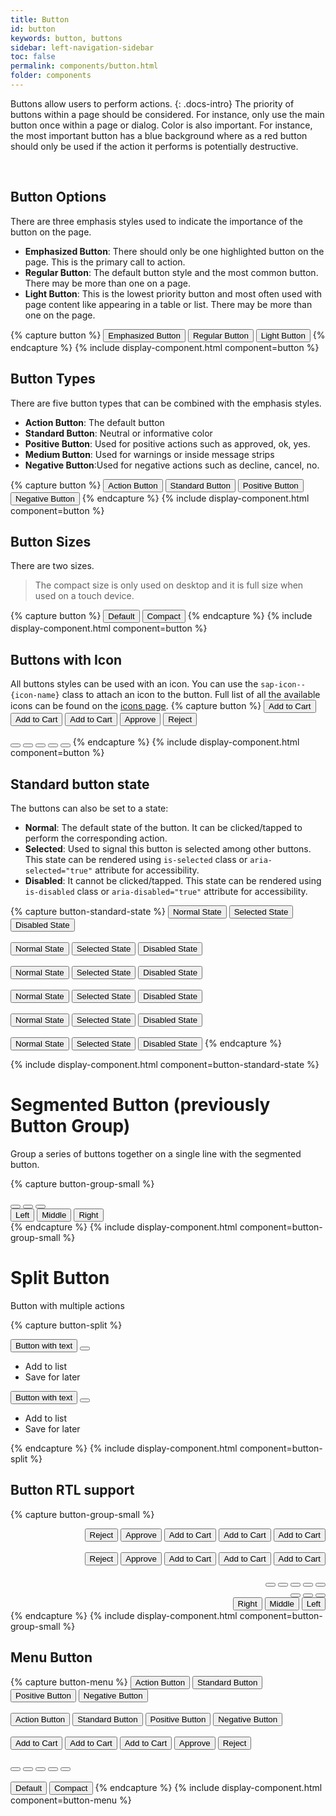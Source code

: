 ```yaml
---
title: Button
id: button
keywords: button, buttons
sidebar: left-navigation-sidebar
toc: false
permalink: components/button.html
folder: components
---
```


Buttons allow users to perform actions.
{: .docs-intro}
The priority of buttons within a page should be considered. For instance, only use the main button once within a page or dialog.
Color is also important. For instance, the most important button has a blue background where as a red button should only be used if the action it performs is potentially destructive.

<br>

## Button Options
There are three emphasis styles used to indicate the importance of the button on the page.
- **Emphasized Button**: There should only be one highlighted button on the page. This is the primary call to action.
- **Regular Button**: The default button style and the most common button. There may be more than one on a page.
- **Light Button**: This is the lowest priority button and most often used with page content like appearing in a table or list. There may be more than one on the page.

{% capture button %}
<button class="fd-button fd-button--emphasized">Emphasized Button</button>
<button class="fd-button">Regular Button</button>
<button class="fd-button fd-button--light">Light Button</button>
{% endcapture %}
{% include display-component.html component=button %}

## Button Types

There are five button types that can be combined with the emphasis styles.
- **Action Button**: The default button
- **Standard Button**: Neutral or informative color
- **Positive Button**: Used for positive actions such as approved, ok, yes.
- **Medium Button**: Used for warnings or inside message strips
- **Negative Button**:Used for negative actions such as decline, cancel, no.


{% capture button %}
<button class="fd-button">Action Button</button>
<button class="fd-button fd-button--standard">Standard Button</button>
<button class="fd-button fd-button--positive">Positive Button</button>
<button class="fd-button fd-button--negative">Negative Button</button>
{% endcapture %}
{% include display-component.html component=button %}


## Button Sizes
There are two sizes.

> The compact size is only used on desktop and it is full size when used on a touch device.

{% capture button %}
<button class="fd-button">Default</button>
<button class="fd-button fd-button--compact">Compact</button>
{% endcapture %}
{% include display-component.html component=button %}


## Buttons with Icon
All buttons styles can be used with an icon. You can use the `sap-icon--{icon-name}` class to attach an icon to the button.
Full list of all the available icons can be found on the <a href="icon.html">icons page</a>.
{% capture button %}
<button class="fd-button fd-button--emphasized sap-icon--cart">Add to Cart</button>
<button class="fd-button sap-icon--cart">Add to Cart</button>
<button class="fd-button fd-button--light sap-icon--cart">Add to Cart</button>
<button class="fd-button fd-button--positive sap-icon--accept">Approve</button>
<button class="fd-button fd-button--negative sap-icon--decline">Reject</button>
<br><br>
<button class="fd-button sap-icon--cart"></button>
<button class="fd-button fd-button--light sap-icon--cart"></button>
<button class="fd-button fd-button--standard sap-icon--filter"></button>
<button class="fd-button fd-button--positive sap-icon--accept"></button>
<button class="fd-button fd-button--negative sap-icon--decline"></button>
{% endcapture %}
{% include display-component.html component=button %}


## Standard button state
The buttons can also be set to a state:

* **Normal**: The default state of the button. It can be clicked/tapped to perform the corresponding action.
* **Selected**: Used to signal this button is selected among other buttons. This state can be rendered using `is-selected` class or `aria-selected="true"` attribute for accessibility.
* **Disabled**: It cannot be clicked/tapped. This state can be rendered using `is-disabled` class or `aria-disabled="true"` attribute for accessibility.

{% capture button-standard-state %}
<button class="fd-button fd-button--emphasized">Normal State</button>
<button class="fd-button fd-button--emphasized" aria-selected="true">Selected State</button>
<button class="fd-button fd-button--emphasized" aria-disabled="true">Disabled State</button>
<br><br>
<button class="fd-button">Normal State</button>
<button class="fd-button" aria-selected="true">Selected State</button>
<button class="fd-button" aria-disabled="true">Disabled State</button>
<br><br>
<button class="fd-button fd-button--light">Normal State</button>
<button class="fd-button fd-button--light" aria-selected="true">Selected State</button>
<button class="fd-button fd-button--light" aria-disabled="true">Disabled State</button>
<br><br>
<button class="fd-button fd-button--standard">Normal State</button>
<button class="fd-button fd-button--standard" aria-selected="true">Selected State</button>
<button class="fd-button fd-button--standard" aria-disabled="true">Disabled State</button>
<br><br>
<button class="fd-button fd-button--positive">Normal State</button>
<button class="fd-button fd-button--positive" aria-selected="true">Selected State</button>
<button class="fd-button fd-button--positive" aria-disabled="true">Disabled State</button>
<br><br>
<button class="fd-button fd-button--negative">Normal State</button>
<button class="fd-button fd-button--negative" aria-selected="true">Selected State</button>
<button class="fd-button fd-button--negative" aria-disabled="true">Disabled State</button>
{% endcapture %}

{% include display-component.html component=button-standard-state %}


# Segmented Button (previously Button Group)
Group a series of buttons together on a single line with the segmented button.

{% capture button-group-small %}
<div class="fd-segmented-button" role="group" aria-label="Group label">
  <button class="fd-button sap-icon--survey"></button>
  <button class="fd-button sap-icon--pie-chart" aria-pressed="true"></button>
  <button class="fd-button sap-icon--pool"></button>
</div>

<div class="fd-segmented-button" role="group" aria-label="Group label">
  <button class="fd-button fd-button--compact" aria-pressed="true">Left</button>
  <button class="fd-button fd-button--compact">Middle</button>
  <button class="fd-button fd-button--compact">Right</button>
</div>
{% endcapture %}
{% include display-component.html component=button-group-small %}

# Split Button
Button with multiple actions

{% capture button-split %}
<div class="fd-button-split fd-has-margin-right-small" role="group" aria-label="button-split">
  <button class="fd-button sap-icon--cart" aria-label="button">Button with text</button>
  <button class="fd-button sap-icon--slim-arrow-down" aria-controls="t4c0o273" aria-haspopup="true" 
  aria-expanded="false" aria-label="More"></button>
  <div class="fd-popover__body fd-popover__body--no-arrow fd-popover__body--right"  aria-hidden="true" 
  id="t4c0o273">
    <nav class="fd-menu">
        <ul class="fd-menu__list">
          <li><a role="button" class="fd-menu__item">Add to list</a>
        </li>
          <li><a role="button" class="fd-menu__item">Save for later</a>
        </li>
        </ul>
    </nav>
  </div>
</div>

<div class="fd-button-split" role="group" aria-label="button-split">
  <button class="fd-button fd-button--emphasized sap-icon--cart" aria-label="button">Button with text</button>
  <button class="fd-button fd-button--emphasized sap-icon--slim-arrow-down" aria-controls="t4c0o2732" 
  aria-haspopup="true" aria-expanded="false" aria-label="More"></button>
  <div class="fd-popover__body fd-popover__body--no-arrow fd-popover__body--right"  aria-hidden="true" 
    id="t4c0o2732">
    <nav class="fd-menu">
        <ul class="fd-menu__list">
          <li><a role="button" class="fd-menu__item">Add to list</a>
        </li>
          <li><a role="button" class="fd-menu__item">Save for later</a>
        </li>
        </ul>
    </nav>
  </div>
</div>

{% endcapture %}
{% include display-component.html component=button-split %}

## Button RTL support


{% capture button-group-small %}
<div dir="rtl">
  <button class="fd-button fd-button--emphasized sap-icon--cart">Add to Cart</button>
  <button class="fd-button sap-icon--cart">Add to Cart</button>
  <button class="fd-button fd-button--light sap-icon--cart">Add to Cart</button>
  <button class="fd-button fd-button--positive sap-icon--accept">Approve</button>
  <button class="fd-button fd-button--negative sap-icon--decline">Reject</button>
  <br><br>
  <button class="fd-button fd-button--emphasized fd-button--menu sap-icon--cart">Add to Cart</button>
  <button class="fd-button fd-button--menu sap-icon--cart">Add to Cart</button>
  <button class="fd-button fd-button--light fd-button--menu sap-icon--cart">Add to Cart</button>
  <button class="fd-button fd-button--emphasized fd-button--positive fd-button--menu sap-icon--accept">Approve</button>
  <button class="fd-button fd-button--emphasized fd-button--negative fd-button--menu sap-icon--decline">Reject</button>
  <br><br>
  <button class="fd-button sap-icon--cart"></button>
  <button class="fd-button fd-button--light sap-icon--cart"></button>
  <button class="fd-button fd-button--standard sap-icon--filter"></button>
  <button class="fd-button fd-button--positive sap-icon--accept"></button>
  <button class="fd-button fd-button--negative sap-icon--decline"></button>
  <div class="fd-segmented-button" role="group" aria-label="Group label">
    <button class="fd-button sap-icon--survey"></button>
    <button class="fd-button sap-icon--pie-chart" aria-pressed="true"></button>
    <button class="fd-button sap-icon--pool"></button>
  </div>

  <div class="fd-segmented-button" role="group" aria-label="Group label">
    <button class="fd-button fd-button--compact" aria-pressed="true">Left</button>
    <button class="fd-button fd-button--compact">Middle</button>
    <button class="fd-button fd-button--compact">Right</button>
  </div>
</div>
{% endcapture %}
{% include display-component.html component=button-group-small %}


## Menu Button

{% capture button-menu %}
<button class="fd-button fd-button--menu">Action Button</button>
<button class="fd-button fd-button--standard fd-button--menu">Standard Button</button>
<button class="fd-button fd-button--positive fd-button--menu">Positive Button</button>
<button class="fd-button fd-button--negative fd-button--menu">Negative Button</button>
<br><br>
<button class="fd-button fd-button--menu" aria-disabled="true">Action Button</button>
<button class="fd-button fd-button--standard fd-button--menu" aria-disabled="true">Standard Button</button>
<button class="fd-button fd-button--positive fd-button--menu" aria-disabled="true">Positive Button</button>
<button class="fd-button fd-button--negative fd-button--menu" aria-disabled="true">Negative Button</button>
<br><br>
<button class="fd-button fd-button--emphasized fd-button--menu sap-icon--cart">Add to Cart</button>
<button class="fd-button fd-button--menu sap-icon--cart">Add to Cart</button>
<button class="fd-button fd-button--light fd-button--menu sap-icon--cart">Add to Cart</button>
<button class="fd-button fd-button--emphasized fd-button--menu fd-button--positive sap-icon--accept">Approve</button>
<button class="fd-button fd-button--negative fd-button--menu sap-icon--decline">Reject</button>
<br><br>
<button class="fd-button fd-button--menu sap-icon--cart"></button>
<button class="fd-button fd-button--light fd-button--menu sap-icon--cart"></button>
<button class="fd-button fd-button--standard fd-button--menu sap-icon--filter"></button>
<button class="fd-button fd-button--menu fd-button--positive sap-icon--accept"></button>
<button class="fd-button fd-button--menu fd-button--negative sap-icon--decline"></button>
<br><br>
<button class="fd-button fd-button--menu">Default</button>
<button class="fd-button fd-button--compact fd-button--menu">Compact</button>
{% endcapture %}
{% include display-component.html component=button-menu %}
